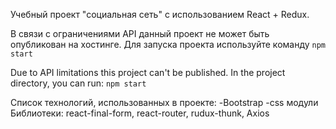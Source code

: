 Учебный проект "социальная сеть" с использованием React + Redux. 

В связи с ограничениями API данный проект не может быть опубликован на хостинге. Для запуска проекта используйте команду `npm start`

Due to API limitations this project can't be published. In the project directory, you can run: `npm start`


Список технологий, использованных в проекте:
  -Bootstrap
  -css модули
  Библиотеки:
  react-final-form, react-router, rudux-thunk,
  Axios
  
  
  

